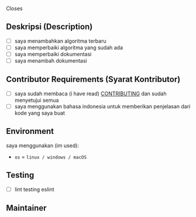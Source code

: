 Closes <!-- mention issue yang ingin kamu tutup dengan PR ini -->

<!-- Contoh: Closes #1 -->

## Deskripsi (Description)

<!-- deskripsikan tentang perubahan yang kamu berikan -->

- [ ] saya menambahkan algoritma terbaru
- [ ] saya memperbaiki algoritma yang sudah ada
- [ ] saya memperbaiki dokumentasi
- [ ] saya menambah dokumentasi

## Contributor Requirements (Syarat Kontributor)

- [ ] saya sudah membaca (i have read) [CONTRIBUTING](https://github.com/bellshade/Typescript/blob/main/CONTRIBUTING.md) dan sudah menyetujui semua
- [ ] saya menggunakan bahasa indonesia untuk memberikan penjelasan dari kode yang saya buat

## Environment

saya menggunakan (im used):

- `os` = `linux / windows / macOS`

## Testing

- [ ] lint testing eslint

## Maintainer

<!-- request maintainer untuk mereiview kode kamu
usahakan kamu memilih sesuai apa yang telah kamu ubah
**maintainer typescript**
@bellshade/typescript-team
**maintainer dokumentasi**
@bellshade/docs-team
-->

<!-- jika ada gagal pada salah satu test kami akan mengeceknya kembali -->
<!-- if there is a failure in one of the tests we will check it again -->
